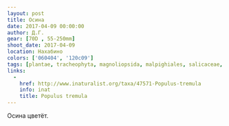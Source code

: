 ```yaml
---
layout: post
title: Осина
date: 2017-04-09 00:00:00
author: Д.Г.
gear: [70D , 55-250mm]
shoot_date: 2017-04-09
location: Нахабино
colors: ['060404', '120c09']
tags: [plantae, tracheophyta, magnoliopsida, malpighiales, salicaceae, populus, populus tremula]
links:
  -
    href: http://www.inaturalist.org/taxa/47571-Populus-tremula
    info: inat
    title: Populus tremula
---
```


Осина цветёт.
